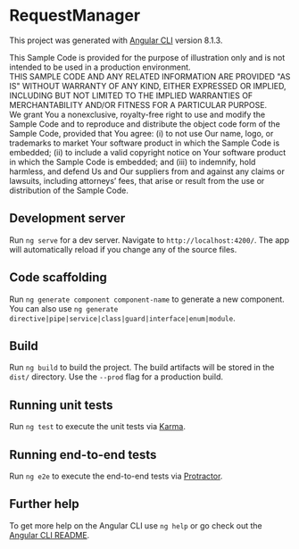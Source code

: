 # RequestManager

This project was generated with [Angular CLI](https://github.com/angular/angular-cli) version 8.1.3.

This Sample Code is provided for the purpose of illustration only and is not intended to be used in a production environment.  
THIS SAMPLE CODE AND ANY RELATED INFORMATION ARE PROVIDED "AS IS" WITHOUT WARRANTY OF ANY KIND, EITHER EXPRESSED OR IMPLIED,
INCLUDING BUT NOT LIMITED TO THE IMPLIED WARRANTIES OF MERCHANTABILITY AND/OR FITNESS FOR A PARTICULAR PURPOSE.  
We grant You a nonexclusive, royalty-free right to use and modify the Sample Code and to reproduce and distribute the object code form of the Sample Code, 
provided that You agree: 
(i) to not use Our name, logo, or trademarks to market Your software product in which the Sample Code is embedded; 
(ii) to include a valid copyright notice on Your software product in which the Sample Code is embedded; and 
(iii) to indemnify, hold harmless, and defend Us and Our suppliers from and against any claims or lawsuits, including attorneys’ fees, 
that arise or result from the use or distribution of the Sample Code.

## Development server

Run `ng serve` for a dev server. Navigate to `http://localhost:4200/`. The app will automatically reload if you change any of the source files.

## Code scaffolding

Run `ng generate component component-name` to generate a new component. You can also use `ng generate directive|pipe|service|class|guard|interface|enum|module`.

## Build

Run `ng build` to build the project. The build artifacts will be stored in the `dist/` directory. Use the `--prod` flag for a production build.

## Running unit tests

Run `ng test` to execute the unit tests via [Karma](https://karma-runner.github.io).

## Running end-to-end tests

Run `ng e2e` to execute the end-to-end tests via [Protractor](http://www.protractortest.org/).

## Further help

To get more help on the Angular CLI use `ng help` or go check out the [Angular CLI README](https://github.com/angular/angular-cli/blob/master/README.md).
